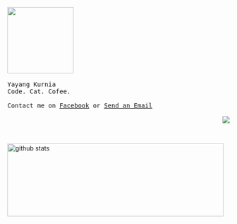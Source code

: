 <p align="left">
  <img src="https://media.giphy.com/media/WUlplcMpOCEmTGBtBW/giphy.gif" width="150">
  <br><br>
  <samp>
    Yayang Kurnia<br>
    Code. Cat. Cofee.
     <br><br>
    Contact me on <a href="https://web.facebook.com/y21kurnia">Facebook</a> or <a href="mailto:y21kurnia@gmail.com">Send an Email</a>
    <br><br>
        <a href="https://github.com/anuraghazra/github-readme-stats">
      <img align="right" src="https://github-readme-stats.anuraghazra1.vercel.app/api/top-langs/?username=Kurnyannn" />
    </a><br><br><br>
  </samp>
</p>
<img align="left"
         width="490"
         height="165"
         src="https://github-readme-stats.vercel.app/api/?username=Kurnyannn&show_icons=true&title_color=fffffff&icon_color=000000&text_color=000000"
         alt="github stats"/>

